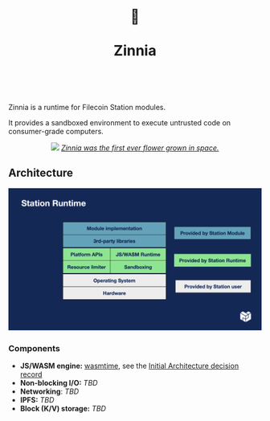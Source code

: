 <h1 align="center">
	<br>
	 🌼
	<br>
	<br>
	Zinnia
	<br>
	<br>
	<br>
</h1>

Zinnia is a runtime for Filecoin Station modules.

It provides a sandboxed environment to execute untrusted code on consumer-grade
computers.

<div align="center">
  <img src="https://s.yimg.com/uu/api/res/1.2/WtLPXqGgiUashZzP.J4drw--~B/Zmk9ZmlsbDtoPTU4Mzt3PTg3NTthcHBpZD15dGFjaHlvbg--/https://o.aolcdn.com/hss/storage/midas/229be0287167454b558989b2e29221d8/203272974/zinnias-success.jpg.cf.jpg" width="50%" />

  <a href="https://www.nasa.gov/image-feature/first-flower-grown-in-space-stations-veggie-facility">
    <em>Zinnia was the first ever flower grown in space.</em>
  </a>
</div>

## Architecture

![](./docs/images/runtime-diagram.png)

### Components

- **JS/WASM engine:** [wasmtime](https://wasmtime.dev), see the
  [Initial Architecture decision record](docs/architecture-decision-records/2023-01-initial-architecture.md)
- **Non-blocking I/O:** _TBD_
- **Networking**: _TBD_
- **IPFS:** _TBD_
- **Block (K/V) storage:** _TBD_

